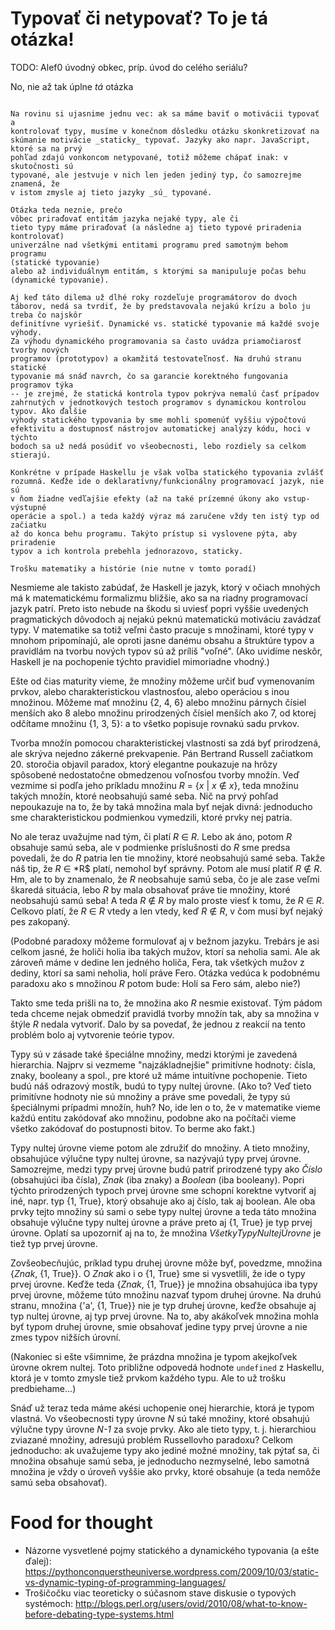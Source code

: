 Typovať či netypovať? To je tá otázka!
======================================

TODO: Alef0 úvodný obkec, príp. úvod do celého seriálu?

No, nie až tak úplne *tá* otázka
~~~~~~~~~~~~~~~~~~~~~~~~~~~~~~~~

Na rovinu si ujasnime jednu vec: ak sa máme baviť o motivácii typovať a
kontrolovať typy, musíme v konečnom dôsledku otázku skonkretizovať na skúmanie motivácie _staticky_ typovať. Jazyky ako napr. JavaScript, ktoré sa na prvý
pohľad zdajú vonkoncom netypované, totiž môžeme chápať inak: v skutočnosti sú
typované, ale jestvuje v nich len jeden jediný typ, čo samozrejme znamená, že
v istom zmysle aj tieto jazyky _sú_ typované.

Otázka teda neznie, prečo
vôbec priraďovať entitám jazyka nejaké typy, ale či
tieto typy máme priraďovať (a následne aj tieto typové priradenia kontrolovať)
univerzálne nad všetkými entitami programu pred samotným behom programu
(statické typovanie)
alebo až individuálnym entitám, s ktorými sa manipuluje počas behu (dynamické typovanie).

Aj keď táto dilema už dlhé roky rozdeľuje programátorov do dvoch táborov, nedá sa tvrdiť, že by predstavovala nejakú krízu a bolo ju treba čo najskôr
definitívne vyriešiť. Dynamické vs. statické typovanie má každé svoje výhody.
Za výhodu dynamického programovania sa často uvádza priamočiarosť tvorby nových
programov (prototypov) a okamžitá testovateľnosť. Na druhú stranu statické
typovanie má snáď navrch, čo sa garancie korektného fungovania programov týka
-- je zrejmé, že statická kontrola typov pokrýva nemalú časť prípadov
zahrnutých v jednotkových testoch programov s dynamickou kontrolou typov. Ako ďalšie
výhody statického typovania by sme mohli spomenúť vyššiu výpočtovú
efektivitu a dostupnosť nástrojov automatickej analýzy kódu, hoci v týchto
bodoch sa už nedá posúdiť vo všeobecnosti, lebo rozdiely sa celkom stierajú.

Konkrétne v prípade Haskellu je však voľba statického typovania zvlášť
rozumná. Keďže ide o deklaratívny/funkcionálny programovací jazyk, nie sú
v ňom žiadne vedľajšie efekty (až na také prízemné úkony ako vstup-výstupné
operácie a spol.) a teda každý výraz má zaručene vždy ten istý typ od začiatku
až do konca behu programu. Takýto prístup si vyslovene pýta, aby priradenie
typov a ich kontrola prebehla jednorazovo, staticky.

Trošku matematiky a histórie (nie nutne v tomto poradí)
~~~~~~~~~~~~~~~~~~~~~~~~~~~~~~~~~~~~~~~~~~~~~~~~~~~~~~~

Nesmieme ale takisto zabúdať, že Haskell je jazyk, ktorý v očiach mnohých má
k matematickému formalizmu bližšie, ako sa na riadny programovací jazyk patrí. 
Preto isto nebude na škodu si uviesť popri vyššie uvedených pragmatických dôvodoch 
aj nejakú peknú matematickú motiváciu zavádzať typy. V matematike sa totiž
veľmi často pracuje s množinami, ktoré typy v mnohom pripomínajú, 
ale oproti jasne danému obsahu a štruktúre typov a pravidlám na
tvorbu nových typov sú až príliš "voľné". (Ako uvidíme neskôr, 
Haskell je na pochopenie týchto pravidiel mimoriadne vhodný.)

Ešte od čias maturity vieme, že množiny môžeme určiť buď vymenovaním prvkov, 
alebo charakteristickou vlastnosťou, alebo operáciou s inou množinou.
Môžeme mať množinu {2, 4, 6} alebo množinu párnych čísiel menších ako 8
alebo množinu prirodzených čísiel menších ako 7, od ktorej odčítame množinu {1, 3, 5}:
a to všetko popisuje rovnakú sadu prvkov.

Tvorba množín pomocou charakteristickej vlastnosti sa zdá byť prirodzená, ale
skrýva nejedno zákerné prekvapenie. Pán Bertrand Russell začiatkom 20. storočia objavil paradox, ktorý elegantne
poukazuje na hrôzy spôsobené nedostatočne obmedzenou voľnosťou tvorby množín.
Veď vezmime si podľa jeho príkladu množinu *R* = {*x* | *x* ∉ *x*}, teda
množinu takých množín, ktoré neobsahujú samé seba. Nič na prvý pohľad
nepoukazuje na to, že by taká množina mala byť nejak divná: jednoducho sme
charakteristickou podmienkou vymedzili, ktoré prvky nej patria.

No ale teraz uvažujme nad tým, či platí *R* ∈ *R*. Lebo ak áno, potom *R*
obsahuje samú seba, ale v podmienke príslušnosti do *R* sme predsa povedali,
že do *R* patria len tie množiny, ktoré neobsahujú samé seba. Takže náš
tip, že *R* ∈ *R$ platí, nemohol byť správny. Potom ale musí platiť *R*
∉ *R*. Hm, ale to by znamenalo, že $R$ neobsahuje samú seba, čo je ale zase veľmi
škaredá situácia, lebo $R$ by mala obsahovať práve tie množiny, ktoré
neobsahujú samú seba! A teda *R* ∉ *R* by malo proste viesť k tomu, že
*R* ∈ *R*. Celkovo platí, že *R* ∈ *R* vtedy a len vtedy, keď *R* ∉ *R*,
v čom musí byť nejaký pes zakopaný.

(Podobné paradoxy môžeme formulovať aj v bežnom jazyku. Trebárs je asi
celkom jasné, že holiči holia iba takých mužov, ktorí sa neholia sami.
Ale ak zároveň máme v dedine len jedného holiča, Fera, tak všetkých mužov
z dediny, ktorí sa sami neholia, holí práve Fero. Otázka vedúca k podobnému
paradoxu ako s množinou *R* potom bude: Holí sa Fero sám, alebo nie?)

Takto sme teda prišli na to, že množina ako *R* nesmie existovať.
Tým pádom teda chceme nejak obmedziť pravidlá
tvorby množín tak, aby sa množina v štýle *R* nedala vytvoriť. Dalo by sa
povedať, že jednou z reakcií na tento problém bolo aj vytvorenie teórie
typov.

Typy sú v zásade také špeciálne množiny, medzi ktorými je zavedená hierarchia.
Najprv si vezmeme "najzákladnejšie" primitívne hodnoty: čísla,
znaky, booleany a spol., pre ktoré už máme intuitívne pochopenie.
Tieto budú náš odrazový mostík, budú to typy nultej úrovne.
(Ako to? Veď tieto primitívne hodnoty nie sú množiny a práve sme
povedali, že typy sú špeciálnymi prípadmi množín, huh? No, ide len o to, že
v matematike vieme každú entitu zakódovať ako množinu, podobne ako na počítači vieme
všetko zakódovať do postupnosti bitov. To berme ako fakt.)

Typy nultej úrovne vieme potom ale združiť do množiny. A tieto množiny,
obsahujúce výlučne typy nultej úrovne, sa nazývajú typy prvej úrovne.
Samozrejme, medzi typy prvej úrovne budú patriť prirodzené typy ako
*Číslo* (obsahujúci iba čísla), *Znak* (iba znaky) a *Boolean* (iba booleany).
Popri týchto prirodzených typoch prvej úrovne sme schopní korektne vytvoriť aj
iné, napr. typ {1, True}, ktorý obsahuje ako aj číslo, tak aj boolean. Ale oba
prvky tejto množiny sú sami o sebe typy nultej úrovne a teda táto množina
obsahuje výlučne typy nultej úrovne a práve preto aj {1, True} je typ prvej
úrovne. Oplatí sa upozorniť aj na to, že množina *VšetkyTypyNultejÚrovne* je
tiež typ prvej úrovne.

Zovšeobecňujúc, príklad typu druhej úrovne môže byť, povedzme, množina
{*Znak*, {1, True}}. O *Znak* ako i o {1, True} sme si vysvetlili, že ide
o typy prvej úrovne. Keďže teda {*Znak*, {1, True}} je množina obsahujúca iba
typy prvej úrovne, môžeme túto množinu nazvať typom druhej úrovne. Na druhú
stranu, množina {'a', {1, True}} nie je typ druhej úrovne, keďže obsahuje aj
typ nultej úrovne, aj typ prvej úrovne. Na to, aby akákoľvek množina mohla byť
typom druhej úrovne, smie obsahovať jedine typy prvej úrovne a nie zmes typov
nižších úrovní.

(Nakoniec si ešte všimnime, že prázdna množina je typom akejkoľvek úrovne
okrem nultej.
Toto približne odpovedá hodnote `undefined` z Haskellu, ktorá je v tomto
zmysle tiež prvkom každého typu. Ale to už trošku predbiehame...)

Snáď už teraz teda máme akési uchopenie onej hierarchie, ktorá je typom
vlastná. Vo všeobecnosti typy úrovne *N* sú také množiny, ktoré obsahujú
výlučne typy úrovne *N-1* za svoje prvky. Ako ale tieto typy, t. j. hierarchiou zviazané
množiny, adresujú problém Russellovho paradoxu? Celkom jednoducho: ak
uvažujeme typy ako jediné možné množiny, tak pýtať sa, či množina obsahuje
samú seba, je jednoducho nezmyselné, lebo samotná množina je vždy o úroveň
vyššie ako prvky, ktoré obsahuje (a teda nemôže samú seba obsahovať).

Food for thought
================
* Názorne vysvetlené pojmy statického a dynamického typovania (a ešte ďalej):
  https://pythonconquerstheuniverse.wordpress.com/2009/10/03/static-vs-dynamic-typing-of-programming-languages/
* Trošičočku viac teoreticky o súčasnom stave diskusie o typových systémoch:
  http://blogs.perl.org/users/ovid/2010/08/what-to-know-before-debating-type-systems.html
